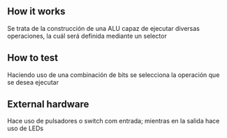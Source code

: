 <!---

This file is used to generate your project datasheet. Please fill in the information below and delete any unused
sections.

You can also include images in this folder and reference them in the markdown. Each image must be less than
512 kb in size, and the combined size of all images must be less than 1 MB.
-->

## How it works

Se trata de la construcción de una ALU capaz de ejecutar diversas operaciones, la cuál será definida mediante un selector

## How to test

Haciendo uso de una combinación de bits se selecciona la operación que se desea ejecutar

## External hardware

Hace uso de pulsadores o switch com entrada; mientras en la salida hace uso de LEDs
